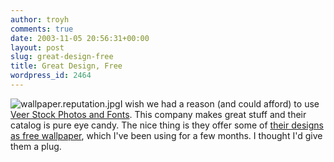 ```yaml
---
author: troyh
comments: true
date: 2003-11-05 20:56:31+00:00
layout: post
slug: great-design-free
title: Great Design, Free
wordpress_id: 2464
---
```


![wallpaper.reputation.jpg](http://www.troyandgay.com/archives/wallpaper.reputation.jpg)I wish we had a reason (and could afford) to use [Veer Stock Photos and Fonts](http://www.veer.com).  This company makes great stuff and their catalog is pure eye candy.  The nice thing is they offer some of [their designs as free wallpaper](http://www.veer.com/ideas/wallpaper/), which I've been using for a few months.  I thought I'd give them a plug.
